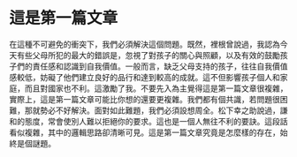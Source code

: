 # 這是第一篇文章
在這種不可避免的衝突下，我們必須解決這個問題。既然，裡根曾說過，我認為今天有些父母所犯的最大的錯誤是，忽視了對孩子的關心與照顧，以及有效的鼓勵孩子們的責任感和認識到自我價值。一般而言，缺乏父母支持的孩子，往往自我價值感較低，妨礙了他們建立良好的品行和達到較高的成就。這不但影響孩子個人和家庭，而且對國家也不利。這激勵了我。不要先入為主覺得這是第一篇文章很複雜，實際上，這是第一篇文章可能比你想的還要更複雜。我們都有個共識，若問題很困難，那就勢必不好解決。面對如此難題，我們必須設想周全。松下幸之助說過，謙和的態度，常會使別人難以拒絕你的要求。這也是一個人無往不利的要訣。這段話看似複雜，其中的邏輯思路卻清晰可見。這是第一篇文章究竟是怎麼樣的存在，始終是個謎題。
